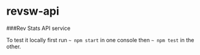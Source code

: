 
# revsw-api
###Rev Stats API service

To test it locally first run `~ npm start` in one console then `~ npm test` in the other.
